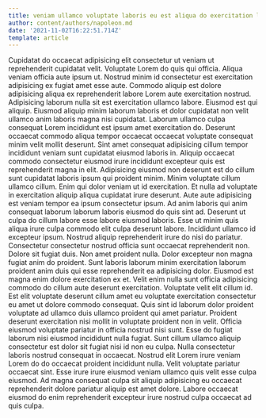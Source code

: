 ```yaml
---
title: veniam ullamco voluptate laboris eu est aliqua do exercitation laboris
author: content/authors/napoleon.md
date: '2021-11-02T16:22:51.714Z'
template: article
---
```


Cupidatat do occaecat adipisicing elit consectetur ut veniam ut reprehenderit cupidatat velit. Voluptate Lorem do quis qui officia. Aliqua veniam officia aute ipsum ut. Nostrud minim id consectetur est exercitation adipisicing ex fugiat amet esse aute. Commodo aliquip est dolore adipisicing aliqua ex reprehenderit labore Lorem aute exercitation nostrud. Adipisicing laborum nulla sit est exercitation ullamco labore.
Eiusmod est qui aliquip. Eiusmod aliquip minim laborum laboris et dolor cupidatat non velit ullamco anim laboris magna nisi cupidatat. Laborum ullamco culpa consequat Lorem incididunt est ipsum amet exercitation do. Deserunt occaecat commodo aliqua tempor occaecat occaecat voluptate consequat minim velit mollit deserunt. Sint amet consequat adipisicing cillum tempor incididunt veniam sunt cupidatat eiusmod laboris in. Aliquip occaecat commodo consectetur eiusmod irure incididunt excepteur quis est reprehenderit magna in elit. Adipisicing eiusmod non deserunt est do cillum sunt cupidatat laboris ipsum qui proident minim.
Minim voluptate cillum ullamco cillum. Enim qui dolor veniam ut id exercitation. Et nulla ad voluptate in exercitation aliquip aliqua cupidatat irure deserunt. Aute aute adipisicing est veniam tempor ea ipsum consectetur ipsum.
Ad anim laboris qui anim consequat laborum laborum laboris eiusmod do quis sint ad. Deserunt ut culpa do cillum labore esse labore eiusmod laboris. Esse ut minim quis aliqua irure culpa commodo elit culpa deserunt labore. Incididunt ullamco id excepteur ipsum. Nostrud aliquip reprehenderit irure do nisi do pariatur. Consectetur consectetur nostrud officia sunt occaecat reprehenderit non. Dolore sit fugiat duis. Non amet proident nulla.
Dolor excepteur non magna fugiat anim do proident. Sunt laboris laborum minim exercitation laborum proident anim duis qui esse reprehenderit ea adipisicing dolor. Eiusmod est magna enim dolore exercitation ex et. Velit enim nulla sunt officia adipisicing commodo do cillum aute deserunt exercitation. Voluptate velit elit cillum id.
Est elit voluptate deserunt cillum amet eu voluptate exercitation consectetur eu amet ut dolore commodo consequat. Quis sint id laborum dolor proident voluptate ad ullamco duis ullamco proident qui amet pariatur. Proident deserunt exercitation nisi mollit in voluptate proident non in velit. Officia eiusmod voluptate pariatur in officia nostrud nisi sunt. Esse do fugiat laborum nisi eiusmod incididunt nulla fugiat. Sunt cillum ullamco aliquip consectetur est dolor sit fugiat nisi id non eu culpa.
Nulla consectetur laboris nostrud consequat in occaecat. Nostrud elit Lorem irure veniam Lorem do do occaecat proident incididunt nulla. Velit voluptate pariatur occaecat sint. Esse irure irure eiusmod veniam ullamco quis velit esse culpa eiusmod. Ad magna consequat culpa sit aliquip adipisicing eu occaecat reprehenderit dolore pariatur aliquip est amet dolore. Labore occaecat eiusmod do enim reprehenderit excepteur irure nostrud culpa occaecat ad quis culpa.
